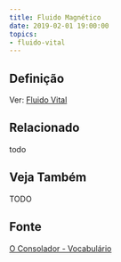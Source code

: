 ```yaml
---
title: Fluido Magnético
date: 2019-02-01 19:00:00
topics:
- fluido-vital
---
```


## Definição
Ver: [Fluido Vital](../fluido-vital)


## Relacionado
todo

## Veja Também
TODO

## Fonte
[O Consolador - Vocabulário](http://www.oconsolador.com.br/linkfixo/vocabulario/principal.html)


